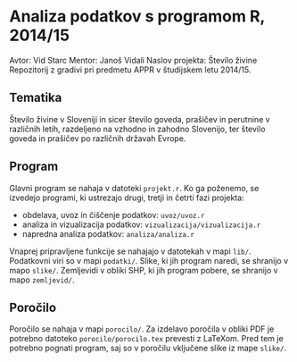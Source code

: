 # Analiza podatkov s programom R, 2014/15

Avtor: Vid Starc
Mentor: Janoš Vidali
Naslov projekta: Število živine
Repozitorij z gradivi pri predmetu APPR v študijskem letu 2014/15.

## Tematika
Število živine v Sloveniji in sicer število goveda, prašičev in perutnine v različnih letih, razdeljeno na vzhodno in zahodno Slovenijo, ter število goveda in prašičev po različnih državah Evrope.

## Program

Glavni program se nahaja v datoteki `projekt.r`. Ko ga poženemo, se izvedejo
programi, ki ustrezajo drugi, tretji in četrti fazi projekta:

* obdelava, uvoz in čiščenje podatkov: `uvoz/uvoz.r`
* analiza in vizualizacija podatkov: `vizualizacija/vizualizacija.r`
* napredna analiza podatkov: `analiza/analiza.r`

Vnaprej pripravljene funkcije se nahajajo v datotekah v mapi `lib/`. Podatkovni
viri so v mapi `podatki/`. Slike, ki jih program naredi, se shranijo v mapo
`slike/`. Zemljevidi v obliki SHP, ki jih program pobere, se shranijo v mapo
`zemljevid/`.

## Poročilo

Poročilo se nahaja v mapi `porocilo/`. Za izdelavo poročila v obliki PDF je
potrebno datoteko `porocilo/porocilo.tex` prevesti z LaTeXom. Pred tem je
potrebno pognati program, saj so v poročilu vključene slike iz mape `slike/`.
